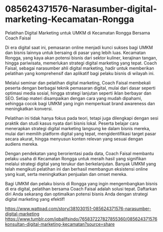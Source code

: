 # 085624371576-Narasumber-digital-marketing-Kecamatan-Rongga
Pelatihan Digital Marketing untuk UMKM di Kecamatan Rongga Bersama Coach Faisal

Di era digital saat ini, pemasaran online menjadi kunci sukses bagi UMKM dan bisnis lainnya untuk bersaing di pasar yang lebih luas. Kecamatan Rongga, yang kaya akan potensi bisnis dari sektor kuliner, kerajinan tangan, hingga pariwisata, memerlukan strategi digital marketing yang tepat. Coach Faisal, sebagai narasumber ahli digital marketing, hadir untuk memberikan pelatihan yang komprehensif dan aplikatif bagi pelaku bisnis di wilayah ini.

Melalui seminar dan pelatihan digital marketing, Coach Faisal membekali peserta dengan berbagai teknik pemasaran digital, mulai dari dasar seperti optimasi media sosial, hingga strategi lanjutan seperti iklan berbayar dan SEO. Setiap materi disampaikan dengan cara yang mudah dipahami, sehingga cocok bagi UMKM yang ingin memperkuat brand awareness dan meningkatkan konversi.

Pelatihan ini tidak hanya fokus pada teori, tetapi juga dilengkapi dengan sesi praktik dan studi kasus nyata dari bisnis lokal. Peserta belajar cara menerapkan strategi digital marketing langsung ke dalam bisnis mereka, mulai dari memilih platform digital yang tepat, mengidentifikasi target pasar secara akurat, hingga menyusun konten relevan yang sesuai dengan audiens mereka.

Dengan pendekatan yang berorientasi pada data, Coach Faisal membantu pelaku usaha di Kecamatan Rongga untuk meraih hasil yang signifikan melalui strategi digital yang terukur dan berkelanjutan. Banyak UMKM yang telah mengikuti pelatihan ini dan berhasil membangun eksistensi online yang kuat, serta meningkatkan penjualan dan omset mereka.

Bagi UMKM dan pelaku bisnis di Rongga yang ingin mengembangkan bisnis di era digital, pelatihan bersama Coach Faisal adalah solusi tepat. Daftarkan diri Anda sekarang dan optimalkan potensi bisnis Anda dengan strategi digital marketing yang efektif!

https://www.wattpad.com/story/381030151-085624371576-narasumber-digital-marketing
https://www.tumblr.com/iqballfsindo/765837227827855360/085624371576konsultan-digital-marketing-kecamatan?source=share
